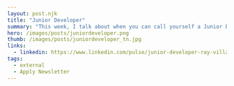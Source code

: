 ```yaml
---
layout: post.njk
title: "Junior Developer"
summary: "This week, I talk about when you can call yourself a Junior Developer, which I really struggled with how to answer. Plus I just finished the largest course I do, you get to see one of my two favorite games and a peek at my ridiculously complicated video setup."
hero: /images/posts/juniordeveloper.png
thumb: /images/posts/juniordeveloper_tn.jpg
links:
  - linkedin: https://www.linkedin.com/pulse/junior-developer-ray-villalobos
tags:
  - external
  - Apply Newsletter
---
```

